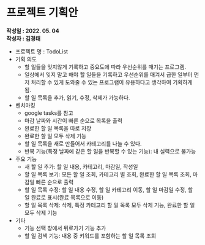 # 프로젝트 기획안
**작성일 : 2022. 05. 04**  
**작성자 : 김경태**
- 프로젝트 명 : TodoList
- 기획 의도 
  - 할 일들을 잊지않게 기록하고 중요도에 따라 우선순위를 매기는 프로그램.
  - 일상에서 잊지 말고 해야 할 일들을 기록하고 우선순위를 매겨서 급한 일부터 먼저 처리할 수 있게 도와줄 수 있는 프로그램이 유용하다고 생각하여 기획하게 됨.
  - 할 일 목록을 추가, 읽기, 수정, 삭제가 가능하다.
- 벤치마킹
  - google tasks를 참고
  - 마감 날짜와 시간이 빠른 순으로 목록을 출력
  - 완료한 할 일 목록을 따로 저장
  - 완료한 할 일 모두 삭제 기능
  - 할 일 목록을 새로 만들어서 카테고리를 나눌 수 있다.
  - 반복 기능(특정 날짜에 같은 할 일을 반복할 수 있는 기능): 내 실력으로 불가능
- 주요 기능 
  - 새 할 일 추가: 할 일 내용, 카테고리, 마감일, 작성일
  - 할 일 목록 보기: 모든 할 일 조회, 카테고리 별 조회, 완료한 할 일 목록 조회, 마감일 빠른 순으로 출력
  - 할 일 목록 수정: 할 일 내용 수정, 할 일 카테고리 이동, 할 일 마감일 수정, 할 일 완료로 표시(완료 목록으로 이동)
  - 할 일 목록 삭제: 삭제, 특정 카테고리 할 일 목록 모두 삭제 기능, 완료한 할 일 모두 삭제 기능
- 기타
  - 기능 선택 창에서 뒤로가기 기능 추가
  - 할 일 검색 기능: 내용 중 키워드를 포함하는 할 일 목록 조회
